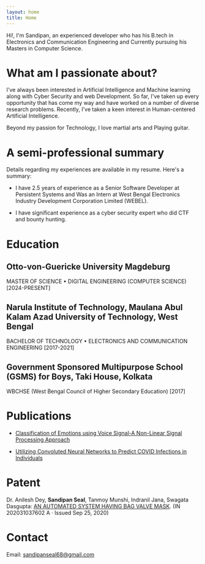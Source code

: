```yaml
---
layout: home
title: Home
---
```



Hi!, I'm Sandipan, an experienced developer who has his B.tech in Electronics and Communication Engineering and Currently pursuing his Masters in Computer Science.

# What am I passionate about?

I've always been interested in Artificial Intelligence and Machine learning along with Cyber Security and web Development. So far, I've taken up every opportunity that has come my way and have worked on a number of diverse research problems. Recently, I've taken a keen interest in Human-centered Artificial Intelligence.

Beyond my passion for Technology, I love martial arts and Playing guitar.

# A semi-professional summary 

Details regarding my experiences are available in my resume. Here's a summary:

- I have 2.5 years of experience as a Senior Software Developer at Persistent Systems and Was an Intern at West Bengal Electronics Industry Development Corporation Limited (WEBEL). 

- I have significant experience as a cyber security expert who did CTF and bounty hunting.

# Education
## Otto-von-Guericke University Magdeburg
MASTER OF SCIENCE • DIGITAL ENGINEERING (COMPUTER SCIENCE) [2024-PRESENT] 

## Narula Institute of Technology, Maulana Abul Kalam Azad University of Technology, West Bengal
BACHELOR OF TECHNOLOGY • ELECTRONICS AND COMMUNICATION ENGINEERING [2017-2021] 

## Government Sponsored Multipurpose School (GSMS) for Boys, Taki House, Kolkata  
WBCHSE (West Bengal Council of Higher Secondary Education) [2017]

# Publications
- [Classification of Emotions using Voice Signal-A Non-Linear Signal Processing Approach](https://papers.ssrn.com/sol3/papers.cfm?abstract_id=3515127) 

- [Utilizing Convoluted Neural Networks to Predict COVID Infections in Individuals](https://www.tojqi.net/index.php/journal/article/view/1418)



# Patent

Dr. Anilesh Dey, **Sandipan Seal**, Tanmoy Munshi, Indranil Jana, Swagata Dasgupta:  [AN AUTOMATED SYSTEM HAVING BAG VALVE MASK](https://drive.google.com/file/d/1260brb_cOBJeLDb4_VbkCGF9AQ0wRmeR/view?usp=sharing). 
(IN 202031037602 A · Issued Sep 25, 2020)


# Contact
Email: sandipanseal68@gmail.com




